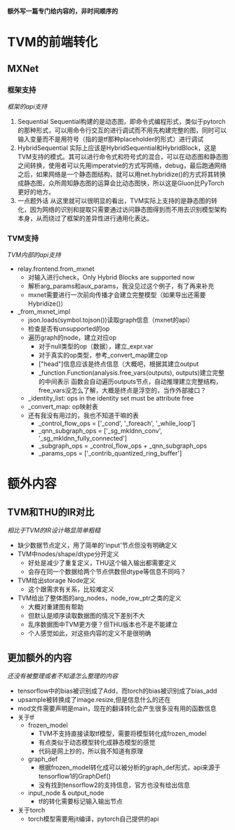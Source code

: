 **额外写一篇专门给内容的，非时间顺序的**

# TVM的前端转化

## MXNet

### 框架支持
*框架的api支持*
1. Sequential
Sequential构建的是动态图，即命令式编程形式，类似于pytorch的那种形式，可以用命令行交互的进行调试而不用先构建完整的图，同时可以输入变量而不是用符号（指的是tf那种placeholder的形式）进行调试
2. HybridSequential
实际上应该是HybridSequential和HybridBlock，这是TVM支持的模式。其可以进行命令式和符号式的混合，可以在动态图和静态图之间转换，使用者可以先用imperatvie的方式写网络，debug，最后跑通网络之后，如果网络是一个静态图结构，就可以用net.hybridize()的方式将其转换成静态图，众所周知静态图的运算会比动态图快，所以这是Gluon比PyTorch更好的地方。
3. 一点题外话
从这里就可以很明显的看出，TVM实际上支持的是静态图的转化，因为网络的识别和提取只需要通过访问静态图得到而不用去识别模型架构本身，从而绕过了框架的差异性进行通用化表达。
### TVM支持
*TVM内部的api支持*
+ relay.frontend.from_mxnet
  + 对输入进行check，Only Hybrid Blocks are supported now
  + 解析arg_params和aux_params，我没见过这个例子，有了再来补充
  + mxnet需要进行一次前向传播才会建立完整模型（如果导出还需要Hybridize()）
+ _from_mxnet_impl
  + json.loads(symbol.tojson())读取graph信息（mxnet的api）
  + 检查是否有unsupported的op
  + 遍历graph的node，建立对应op
    + 对于null类型的op（数据），建立_expr.var
    + 对于真实的op类型，参考_convert_map建立op 
    + ["head"]信息应该是终点信息（大概吧，根据其建立output
    + _function.Function(analysis.free_vars(outputs), outputs)建立完整的中间表示
    函数会自动遍历outputs节点，自动推理建立完整结构，free_vars没怎么了解，大概是终点是浮空的，当作外部接口？
  + _identity_list: ops in the identity set must be attribute free
  + _convert_map: op映射表
  + 还有我没有用过的，我也不知道干嘛的表
    + _control_flow_ops = ['_cond', '_foreach', '_while_loop']
    + _qnn_subgraph_ops = ['_sg_mkldnn_conv', '_sg_mkldnn_fully_connected']
    + _subgraph_ops = _control_flow_ops + _qnn_subgraph_ops
    + _params_ops = ['_contrib_quantized_ring_buffer']

## 
# 额外内容

## TVM和THU的IR对比
*相比于TVM的IR设计略显简单粗糙*
+ 缺少数据节点定义，用了简单的'input'节点但没有明确定义
+ TVM中nodes/shape/dtype分开定义
  + 好处是减少了重复定义，THU这个输入输出都需要定义
  + 会存在同一个数据给两个节点供数但dtype等信息不同吗？
+ TVM给出storage Node定义
  + 这个跟需求有关系，比较难定义
+ TVM给出了整体图的arg_nodes，node_row_ptr之类的定义
  + 大概对重建图有帮助
  + 但默认是顺序读取数据图的情况下差别不大
  + 乱序数据图中TVM更方便？但THU版本也不是不能建立
  + 个人感觉如此，对这些内容的定义不是很明确

## 更加额外的内容
*还没有被整理或者不知道怎么整理的内容*
+ tensorflow中的bias被识别成了Add，而torch的bias被识别成了bias_add
+ upsample被转换成了image.resize,但是信息什么的还在
+ mod文件需要声明是main，现在的翻译转化会产生很多没有用的函数信息
+ 关于tf
  + frozen_model
    + TVM不支持直接读取tf模型，需要将模型转化成frozen_model
    + 有点类似于动态模型转化成静态模型的感觉
    + 代码是网上抄的，所以我不知道有原理
  + graph_def
    + 根据frozen_model转化成可以被分析的graph_def形式，api来源于tensorflow1的GraphDef()
    + 没有找到tensorflow2的支持信息，官方也没有给出信息
  + input_node & output_node
    + tf的转化需要标记输入输出节点
+ 关于torch
  + torch模型需要用jit编译，pytorch自己提供的api